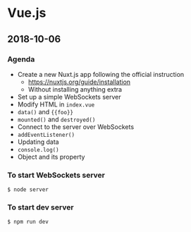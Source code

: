 # Vue.js

## 2018-10-06

### Agenda

- Create a new Nuxt.js app following the official instruction
  - https://nuxtjs.org/guide/installation
  - Without installing anything extra
- Set up a simple WebSockets server
- Modify HTML in `index.vue`
- `data()` and `{{foo}}`
- `mounted()` and `destroyed()`
- Connect to the server over WebSockets
- `addEventListener()`
- Updating data
- `console.log()`
- Object and its property

### To start WebSockets server

```console
$ node server
```

### To start dev server

```console
$ npm run dev
```
